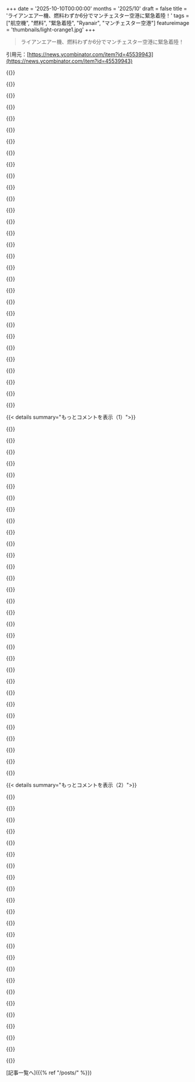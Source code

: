 +++
date = '2025-10-10T00:00:00'
months = '2025/10'
draft = false
title = 'ライアンエアー機、燃料わずか6分でマンチェスター空港に緊急着陸！'
tags = ["航空機", "燃料", "緊急着陸", "Ryanair", "マンチェスター空港"]
featureimage = 'thumbnails/light-orange1.jpg'
+++

> ライアンエアー機、燃料わずか6分でマンチェスター空港に緊急着陸！

引用元：[https://news.ycombinator.com/item?id=45539943](https://news.ycombinator.com/item?id=45539943)




{{<matomeQuote body="燃料推定ソフト開発してたけど、着陸時に燃料残り6分ってのは異常だね。ゴーアラウンドや代替空港、待機時間なんかを考慮すると、通常はかなり燃料が残るように設計されてるんだ。こんな事態になった経緯の調査は面白いだろうけど、何があってもこうなるべきじゃなかったのは確かだよ。" userName="jacquesm" createdAt="2025/10/10 15:48:38" color="#38d3d3">}}




{{<matomeQuote body="素人目には、この状況って全部うまくいったように見えるんだけど？2時間45分のフライトが2時間も延びて、燃料をたくさん使うような機動もしたのに、予備燃料をほぼ使い切って無事に着陸できたんだ。一体何を調査する必要があるんだろう？そもそもどれくらいの燃料を残して着陸すべきだったのかな？" userName="abtinf" createdAt="2025/10/10 15:57:26" color="">}}




{{<matomeQuote body="みんなも言ってるけど、最終予備燃料は通常30分以上で、これには手をつけるべきじゃないんだ。もしMANへの最初のアプローチでもゴーアラウンドになってたらどうなってた？悪天候を考えたら、もっと早くに別ルートへ変更すべきだったね。EDIへの二次ダイバートで大部分の予備燃料を使ったっぽいから、CAAの報告書はかなり興味深いものになりそうだよ。" userName="gsnedders" createdAt="2025/10/10 16:16:44" color="#45d325">}}




{{<matomeQuote body="最初の代替空港、そしてその後の代替空港へ行くために再び高度を上げるのが、燃料消費の最大の原因だったんじゃないかな。それはかなりのコストがかかることなんだ。" userName="jacquesm" createdAt="2025/10/10 16:21:19" color="#ff33a1">}}




{{<matomeQuote body="降下するときに、そのエネルギーって取り戻せるんじゃないの？" userName="dTal" createdAt="2025/10/10 16:26:28" color="">}}




{{<matomeQuote body="元管制官の中には、燃料不足を理由に順番を横取りする悪癖がある航空会社には乗らないって人もいたんだ。今回はそこまで悪質じゃなさそうだけど、もっと早くルートを変えるべきだったとは思うね。" userName="fidotron" createdAt="2025/10/10 16:26:45" color="">}}




{{<matomeQuote body="もしタッチアンドゴーとかゴーアラウンドが必要になったら、次のアプローチまでにどれくらい時間がかかるんだろうね？これらの事態が起こる可能性は低いけど、それでも予備のマージンは必要だよ。" userName="zerkten" createdAt="2025/10/10 16:06:00" color="#38d3d3">}}




{{<matomeQuote body="フライトが計画よりかなり長くなったんだから、どれだけの予備が必要だったの？緊急宣言で優先されたし、着陸まで6分あったらタッチアンドゴーもできたはずだよ。もちろん誤差は大きいけどね。安全に着陸したことが一番大事だし、余分な燃料にはコストがかかる。もしこの緊急事態がいつも起こるルートなら別だけど、そうじゃないなら目的地に着く前にフランスなんかで着陸すべきだったんじゃないかな。" userName="bluGill" createdAt="2025/10/10 16:19:27" color="">}}




{{<matomeQuote body="「一体何を調査するのか混乱してる」って？フライトに乗ってたみんなが死ぬ寸前だったのに、どうして調査しないって言えるんだ？燃料の予備、手順、それとも実行のどれかに、明らかに欠陥があったのは間違いないよ。" userName="loverofhumanz" createdAt="2025/10/10 16:23:02" color="#38d3d3">}}




{{<matomeQuote body="安全では、事故と危険な状態は違うんだ。システムは危険な状態を防ぐことに集中するよ。航空機で「着陸時にN分未満の燃料」は危険な状態。うちの子が崖で遊ぶ時も、落ちないと約束するより、危ない場所に行かないと約束する方が大切って教えたんだ。Nは30か45か60分くらいだよ。" userName="kqr" createdAt="2025/10/11 06:28:47" color="#ff5c5c">}}




{{<matomeQuote body="燃料予備ってのは、こういう緊急事態でも事故が起きないための安全マージンだよ。アメリカのパイロットが組合を誇りに思うのも、単に給料だけじゃなくて、経営陣がコスト削減のために燃料をケチろうとするのを組合が阻止してくれるからなんだ。" userName="psunavy03" createdAt="2025/10/10 15:54:04" color="#ff5733">}}




{{<matomeQuote body="4件中3件が否定してるけど、降下時に燃料は「ある程度」回復するんだ。現代のジェット機は33,000フィートからエンジン停止でも150-200km飛べるよ。高高度でフルスロットルで上昇する方が低燃費なのは、車の感覚とは違うよね。でも、ドラッグがあるから全部戻ってくるわけじゃない。エネルギーを「貯金」するようなもんだね。" userName="MaxikCZ" createdAt="2025/10/10 17:14:25" color="#ff5733">}}




{{<matomeQuote body="(1)あれはジェット機で、ターボプロップじゃないよ。(2)燃やした燃料は元には戻らない。「取り戻す」なんてことはないよ。(3)燃料不足だったから、高度の調整があったかもしれないね。(4)風の影響は大きくて、燃料予備の計算では「上がったら落ちる」っていうのは当然考慮済みだよ。" userName="jacquesm" createdAt="2025/10/10 17:17:53" color="">}}




{{<matomeQuote body="燃料切れって危ないけど、この件ほどじゃない。もっとヤバかったギムリー・グライダーの件を見てみてよ、あれは奇跡的にうまくいったから。Wikiの事例集はここね→ https://en.wikipedia.org/wiki/Fuel_starvation_and_fuel_exhau..." userName="nickff" createdAt="2025/10/10 16:25:11" color="#38d3d3">}}




{{<matomeQuote body="パイロットの言葉をいちいち信じなくてもいいように、こういうテレメトリーのデータリンクがないのにちょっと驚いたよ。" userName="lenerdenator" createdAt="2025/10/10 16:41:27" color="">}}




{{<matomeQuote body="経営陣は燃料予備を減らせないよ。組合のせいじゃなくて、離陸前の燃料計算には厳し〜い規則があるからなんだ。そういう事故を避けるために、規制がちゃんと守ってくれてるってこと。パイロットじゃなくて、規制が頼りなんだよ。" userName="jacquesm" createdAt="2025/10/10 16:08:22" color="">}}




{{<matomeQuote body="デカい丘を自転車で登って、そっから下った経験から言うと、元の状態には戻らないと思うよ。" userName="recursive" createdAt="2025/10/10 16:39:41" color="">}}




{{<matomeQuote body="「着陸復行するのにあと6分あった」って言うけど、6分ってのは快適な範囲をはるかに超えてるよ。たぶん、その場合は間に合わなかったんじゃないかな。" userName="jacquesm" createdAt="2025/10/10 16:22:43" color="">}}




{{<matomeQuote body="もし本を書いてないなら、非規制産業のソフトウェアのプロ向けに書いてほしいな。同僚50人分買うって約束するよ。Nって値は、ターボプロップ機なら45分、ジェット機なら30分だよ。" userName="jacquesm" createdAt="2025/10/11 07:25:04" color="#45d325">}}




{{<matomeQuote body="これって変だよ。もちろん、位置エネルギーは降下するとき運動エネルギーになるじゃん。自転車が下り坂でペダルを漕がなくていいし、スピード出過ぎないようにブレーキかけるのと同じだよね。" userName="krisoft" createdAt="2025/10/10 19:09:31" color="">}}




{{<matomeQuote body="コメントが混乱してるから、記事とFlightRadar24のデータで何点かハッキリさせとくね。Prestwickで2回失敗、Edinburghで1回失敗して、Manchesterへ迂回して着陸したんだ。Edinburghへの迂回は微妙だったけど、乗客の都合とか燃料のこと考えると、パイロットの判断も理解できる部分はあると思う。詳しいデータはここを見てね: https://www.flightradar24.com/data/flights/fr3418#3c7f91f4" userName="nostrademons" createdAt="2025/10/10 17:06:51" color="#38d3d3">}}




{{<matomeQuote body="彼らはIFRだったんじゃないかな。ジェット機って低高度だと燃料めっちゃ食うんだよね。だから、高度上げてから降下する方が良い。ATCに低空で15分も迂回させられたらヤバいよ。3回も着陸やり直したら燃料はめちゃくちゃ消費する。IFRだと最初の空港、代替空港、そして巡航速度で45分飛べる分の燃料が必要なんだ。" userName="heelix" createdAt="2025/10/11 01:22:50" color="#ff5733">}}




{{<matomeQuote body="そうそう、自転車が下り坂でスピード出過ぎないようにブレーキかけるって話あったけど、飛行機も着陸降下中はそんな感じだよ。で、いざ着陸中止してやり直すとなると、低速からまた登るようなもんで、めちゃくちゃ大変だし燃料食うんだよね。" userName="anonymars" createdAt="2025/10/10 19:30:04" color="">}}




{{<matomeQuote body="要は、労働組合って、燃料 reservesとか乗務員の休息とか、経営陣が金のために削りたがる安全に関する事柄をパイロットが報復を恐れずに主張できるようにするためにあるんだよ。航空会社が規制緩和を議会に働きかけることを望んでないって思うならね…。" userName="psunavy03" createdAt="2025/10/10 16:19:55" color="#45d325">}}




{{<matomeQuote body="みんなが知らないかもしれないけど、Ryanairってこれまでも燃料緊急事態を何度も宣言してるし、あれは燃料費を節約するための作戦みたいだよ。CAAは彼らの運航計画を再調査するはずだ。Prestwickで3回も着陸試みて、なんでEdinburghへ行ったのかも疑問だし、もっと近くに適した空港もたくさんあったはず。Ryanairの無謀な計画と運航には呆れるよ。いつか大事故が起きると思うし、それは『不運』じゃなくて、金のために乗客の命を危険に晒す『計算されたリスク』だね。" userName="PaulRobinson" createdAt="2025/10/11 10:21:10" color="#785bff">}}




{{<matomeQuote body="そう、記事には220kgの燃料で着陸したって書いてあるけど、これは平均燃焼で6分くらいしかないんだ。737でゴーアラウンドするには2,300kgくらい必要だから、220kgじゃ絶対足りないよ。予備燃料は絶対使っちゃダメって教えられてたし。今回は本当に大惨事寸前だった。運が残ってた分だけ燃料も残ってたって感じだね。" userName="scrumper" createdAt="2025/10/10 16:56:56" color="#785bff">}}




{{<matomeQuote body="どの航空会社のこと？もし問題があるなら、ちゃんと名前を挙げるべきだと思うけどな。" userName="kpmcc" createdAt="2025/10/10 16:28:53" color="">}}




{{<matomeQuote body="ターボファンエンジンの技術図って綺麗だよね。ドイツのメーカーのがあって、Bartozs Ciechanowskiに作ってほしいな。グライダーは燃料なしで飛ぶし、巡航高度からアイドル状態で150-200km滑空できるって話もあるね。参考URLを見てみて！ [0] https://aeroreport.de/en/good-to-know/how-does-a-turbofan-en... [1] https://ciechanow.ski/airfoil/" userName="alwa" createdAt="2025/10/10 17:31:52" color="#38d3d3">}}




{{<matomeQuote body="空気密度が高いと風の抵抗が増えるから、前進するための力がマイナスになっちゃうってことかな。" userName="TZubiri" createdAt="2025/10/11 02:47:30" color="">}}




{{<matomeQuote body="FAAのルールだと、これは失敗ってことになるね。予備燃料は使っていいけど、計画的に使っちゃダメなんだ。着陸をミスしたからって“予備燃料で再挑戦！”とは言えないの。他に選択肢がない時だけ使えるんだよ。代替空港へ行かなきゃいけないのに、そうしなかったのは良くないね。あ、でも訂正、実は正しいことしてたみたい、ごめん！" userName="AceyMan" createdAt="2025/10/10 16:19:19" color="#ff5c5c">}}




{{< details summary="もっとコメントを表示（1）">}}

{{<matomeQuote body="訂正！もしEdinburghが代替空港で、そこもダメでManchesterへ行くしかなかったなら、予備燃料を使ってもOKな例だね。記事をちゃんと読んでなかったから間違えちゃったよ、ごめんね :/" userName="AceyMan" createdAt="2025/10/10 16:29:00" color="#45d325">}}




{{<matomeQuote body="違うよ。複数の代替空港に行けるだけの燃料か、緊急着陸できるだけの燃料は持っとくべきなんだ。ニュースになったり、たくさんの書類仕事が増えるのが嫌なら、最後の45分間の燃料は使わない方がいいよ。" userName="behringer" createdAt="2025/10/10 16:36:48" color="#38d3d3">}}




{{<matomeQuote body="代替空港が必要か、いつ必要か、燃料がどれくらい必要か、規則はハッキリしてるんだ。これは天気次第で決まるよ。アメリカだと“reserve”、ヨーロッパだと“final reserve”って呼ぶ追加の予備燃料は持ってるよ。代替空港が必要か決めるのにTAFを使って、2000フィートの雲底と3スタチュートマイルの視界が必要な“1,2,3ルール”っていうのを使ってるんだ。" userName="mmaunder" createdAt="2025/10/10 20:22:27" color="#ff5c5c">}}




{{<matomeQuote body="えーと…もしかしたら墜落しちゃって、乗客も乗務員も地上の人も、みんな死んじゃうかもしれないよ。" userName="hshdhdhehd" createdAt="2025/10/10 22:16:30" color="">}}




{{<matomeQuote body="なんでそんなことしたの？全然複雑じゃないのに。ここでは、問題について考えて自分の意見を言うのが目的なんだよ。このサイトの本来の意図を無視するためにお金使っちゃったね。お腹が空いてるのに、誰かにレストランに行かせてレビューだけ読むのと一緒だよ。特に君は業界の専門家なんだから、意見を言うべきだよ！" userName="scrumper" createdAt="2025/10/10 17:08:24" color="">}}




{{<matomeQuote body="“そんなに複雑じゃない”って言うけど、私にはそうだったよ。旅程を頭の中で組み立てるのが苦手だから、要約してくれて本当に助かったんだ。" userName="Hackbraten" createdAt="2025/10/10 17:17:54" color="">}}




{{<matomeQuote body="なんで？素人の記事から状況を理解するなんて、何のメリットもないと思ったよ。NTSBのレポートを楽しく読んでるし、Blancolirioは好きなYouTubeクリエーターさ。記事に役立つ詳細があるなんて、ごくわずかな可能性しかないし。それに、仕事中だったから、これ以上時間を割きたくなかったんだ。僕は正真正銘のSMEだから、自分の意見を早く出したかったんだよね。" userName="AceyMan" createdAt="2025/10/11 04:12:41" color="">}}




{{<matomeQuote body="君は論点を見誤ってると思うよ。情報をいろんな方法で提示するのは役立つし、表示方法自体が情報的な洞察を与えることもあるからね。それに、LLMを使って問題の一面（旅程と順序）だけを要約して共有するのは、意味のある貢献なんだ。返信する必要はなかったかもしれないけど、全体的な理解を深めて議論を促進するのに役立ったしね。LLMからの情報だと明記しているのも良かった。サイトの意図に反してないし、むしろ貢献してるよ。" userName="whycome" createdAt="2025/10/10 17:38:31" color="#785bff">}}




{{<matomeQuote body="なるほど、それは公平だね。投稿自体には何の不満もなかったし、ルートの要約は助かるよ。＞そして、彼らはLLMからの情報だと明記したことで、十分によくやった。AIの貢献を認めるときって、どっちにしても批判されるんだよね。ここでは議論が脱線しちゃったけど、透明性は良いと思う。たぶん好みの問題なんだろうけど、僕は好きじゃないんだ。とにかく、君のおかげで考えさせられたよ！" userName="scrumper" createdAt="2025/10/10 18:08:12" color="#ff5c5c">}}




{{<matomeQuote body="君も僕を考えさせたよ。問題は”スレッド形式”の議論の性質にあるんじゃないかな。情報は役立ったけど、特定のコメントへの”返信”じゃなかったよね。でも、ここのデザインだと他に選択肢がないし、トップレベルのコメントでもないかもね。まるで…サイドコメント？アサイド？みたいに、関連する情報やヒントをただドロップする場所が必要なんじゃないかな。”関連するアサイド”だと示すために、返信をオフにする方法があればいいのかもね。でもそうだね、まさにメタな感じで、ウェブコメントや情報の性質、LLMアシストのチャット”拡張”の影響について、二人でより深く考えたと思うよ。（あらゆるサイトで強制されるAI要約は、多分最悪の実装だ！）" userName="whycome" createdAt="2025/10/11 06:12:04" color="#ff33a1">}}




{{<matomeQuote body="失礼だけど、議論を脱線させたのは君だよ。AIを認めた人じゃないからね。" userName="sentientslug" createdAt="2025/10/10 19:22:43" color="">}}




{{<matomeQuote body="ありがとう、感謝してるよ！記事全体を読んだのに、頭の中で状況を視覚化するのがすごく難しくて、目的地空港が3つもあったことに気づかなかったんだ。" userName="Hackbraten" createdAt="2025/10/10 17:16:28" color="">}}




{{<matomeQuote body="「FAAの規則ではこれは screwup だった。」必ずしもそうじゃないよ。編集や返信で予防線を張ってるのはわかるけど、一旦それは置いとこう。出発時に必要な予備燃料は積んでたんだ。予期せぬ悪天候で複数回のアプローチが阻まれた。予備燃料の使用が避けられなくなった時、EASAの規定で義務付けられてる Mayday Fuel を宣言した。そして、最寄りの適切な空港にダイバートしたんだ。220kgでの着陸はギリギリだけど、燃料緊急事態宣言の範囲内だよ。Mayday 宣言とダイバートの乗員判断は適切な操縦士の技量で、過失じゃないんだ。予備燃料は計画されてないかもしれないけど、使うことはある。それが理由だよ。君の非難は、動的に変化する天気とリアルタイムの意思決定を考慮してないね。僕はFAAの計器飛行資格を持つパイロットで、上級地上教官もしてる。太平洋北西部やコロラドで単独パイロットとして悪天候の IMC 飛行をしてるよ。" userName="mmaunder" createdAt="2025/10/10 20:11:01" color="#ff5c5c">}}




{{<matomeQuote body="これが正しい答えだね。これは良かったの？悪かったの？分からない。改善の余地はある？多分ね。後から見ればもっと明確な方向性があった？多分。でも、返信の意見の大部分は、737の型式限定を持ってない人たちから来てるよ。" userName="qazxcvbnmlp" createdAt="2025/10/10 20:16:20" color="#ff5c5c">}}




{{<matomeQuote body="一部のコメンテーターは、そのフライトは離陸すべきじゃなかったし、天気状況は完全に予測可能だったと主張してるけど、君の意見はどう？" userName="rjh29" createdAt="2025/10/11 08:37:21" color="">}}




{{<matomeQuote body="離陸が合法なら、普通は飛ぶよ。(航空会社の機長より)" userName="inoffensivename" createdAt="2025/10/12 04:26:25" color="#45d325">}}




{{<matomeQuote body="予備燃料を計画的に使うのはダメって話だけど、記事にそんなこと書いてあった？情報源は？それに、3回目の着陸はEdinburghで、予備燃料を使わない選択肢があるのに、なんで計画的に使うってことになってるのか疑問だね。" userName="crazygringo" createdAt="2025/10/10 16:28:59" color="">}}




{{<matomeQuote body="投稿者が状況を全部把握してなかったみたいだね。適切な修正や更新を提案してたよ。" userName="whycome" createdAt="2025/10/10 17:44:25" color="">}}




{{<matomeQuote body="予備燃料を計画的に使うのはダメっていうのは、オフロードの4輪駆動と一緒だね。入る時に使わないで、出る時に使うんだよ。" userName="dclowd9901" createdAt="2025/10/11 02:37:39" color="#ff33a1">}}




{{<matomeQuote body="ヨーロッパからUKへのフライトで、アメリカで運航しない航空会社にFAAのルールがどう適用されるの？って思ったんだけど。" userName="yieldcrv" createdAt="2025/10/10 20:01:02" color="">}}




{{<matomeQuote body="似た考え方だけど、ルールは違うんだ。FAAは目的地と代替地、さらに45分の予備燃料が必要で、EASAは目的地と代替地、そしてジェット機なら30分、ピストン機なら45分の最終予備燃料が必要って感じ。どっちも目的地、代替地、追加っていう考え方は同じだね。" userName="mmaunder" createdAt="2025/10/10 20:18:28" color="#785bff">}}




{{<matomeQuote body="自分のコメント見てみて。<br>https://news.ycombinator.com/item?id=45541096<br>俺はCFR 14 Part 121の専門家だから、直接話せる規制に言及したよ。" userName="AceyMan" createdAt="2025/10/11 04:26:14" color="#45d325">}}




{{<matomeQuote body="俺もそう思ってたんだ。一番良い解釈としては「もしこの状況がアメリカで起きてたら…」ってことだろうね。" userName="averageRoyalty" createdAt="2025/10/10 22:53:31" color="">}}




{{<matomeQuote body="予備燃料に入ったら、すぐに緊急事態を宣言して航空管制の優先権を得るべきだよ。パイロットは、この決断をする時に、組織からやる気をなくさせられることがあるかもね。" userName="themafia" createdAt="2025/10/10 19:24:24" color="#38d3d3">}}




{{<matomeQuote body="EASAのルールだと、予備燃料を使う時は「Mayday Fuel」を宣言する義務があるんだよ。" userName="mmaunder" createdAt="2025/10/10 20:15:14" color="#38d3d3">}}




{{<matomeQuote body="FAAの規則からすると、これは完全にしくじりだね。直せるはずのミスだと思うけど。てかFAAを基準にするってどうなの？" userName="octo888" createdAt="2025/10/10 20:40:13" color="">}}




{{<matomeQuote body="2時間かけてPrestwickで2回着陸を試みて、それからEdinburghへ飛んで1回着陸を中止。そしてやっとManchesterへ行ったみたいだね。パイロットにとっては胃がキリキリするような経験だったろうな。最終着陸の時は、もう何が何でも着陸させるって覚悟だったのかな。" userName="tyre" createdAt="2025/10/10 15:34:11" color="#ff5733">}}




{{<matomeQuote body="悪天候が原因だって。でも、地上側がもっと早く対処できなかったことに本当に驚いたよ（悪い意味でね）。飛行機は何時間も緊急事態だったんだぜ、一体どうなってるんだ。UKは空港の密度が高いから、最初の着陸試行の前に目的地変更されるべきだったはず。俺も毎日世界中の数千のフライトで経験してるし。" userName="moralestapia" createdAt="2025/10/10 15:47:03" color="#ff5733">}}




{{<matomeQuote body="たまたまじゃなかったとしたら、彼らが（着陸試行回数／燃料予備）の比率をあんな風に最大化できたのはすごいことだね。" userName="simplicio" createdAt="2025/10/10 15:39:26" color="#38d3d3">}}




{{<matomeQuote body="約5年前、ATCの録音がYouTubeで主流になる前に、JFKで緊急事態を宣言したアメリカ人パイロットがいて、「我々は今すぐ引き返して着陸する。全ての滑走路から航空機をどかしてくれ」ってきっぱり言ったんだ。彼は燃料が少なくて、Kennedy ATCにイライラしてた。もっと早く「minimum fuel」を宣言してたのに、まだ誘導されてたからね。（「minimum fuel」は緊急事態じゃなくて、ちゃんとした意味があるのは知ってるよ）。彼らは本当に燃料切れ寸前だったんだろうな。でも、そういう状況になる前に声を上げるってことの貴重な教訓になったよ。" userName="gosub100" createdAt="2025/10/10 15:41:44" color="#ff5733">}}

{{</details>}}




{{< details summary="もっとコメントを表示（2）">}}

{{<matomeQuote body="墜落寸前だったんだろ？これのどこがすごいんだよ。30分ならまだわかるけど、これはギリギリすぎるだろ。" userName="jacquesm" createdAt="2025/10/10 15:49:46" color="#ff5733">}}




{{<matomeQuote body="後から偉そうに言うようだけど、これは人為的ミスだろ。もっと早く目的地を変更して、天候にもっと気を配るべきだった。追記：Ryanairの企業文化も一因かもしれないけど、それは憶測だよ。" userName="dehrmann" createdAt="2025/10/10 15:51:09" color="#45d325">}}




{{<matomeQuote body="それも一つの結論だね。でも、他にも多くの要因があったかもしれないことを無視しないでほしい。例えば、不良燃料だったとか、思ったより燃料が少なかった（これはあってはならないけど起こる）、燃料計がずれてた、燃料漏れがあった、エンジンが必要以上に燃料を消費してた、とかね。他にもすぐには思いつかないけど、安全マージンが大きく設定されてるのには多くの理由があるんだよ。" userName="jacquesm" createdAt="2025/10/10 15:58:46" color="#785bff">}}




{{<matomeQuote body="「これはギリギリすぎる」。それが本当か、それとも45分の燃料予備義務がある理由がこれだってことか。成功した着陸の前に2つの空港で3回着陸に失敗してるし、定期便の飛行時間と同じくらい着陸を試みるのに時間を使ったみたいだね。まさにこのシナリオのために設計されたとしか思えないよね？" userName="maccard" createdAt="2025/10/10 17:30:10" color="#45d325">}}




{{<matomeQuote body="キャプテンが根本的に定義された職務をこなしただけだから、それが教訓になったとは言い切れないと思うな。機長には航空機に対する最終的な責任があるし。ただ、君の投稿に関連して、ちょっと疑問があるんだけど…君が投稿で「declared an emergency」（緊急事態を宣言した）って言ってるけど、もっと面白い疑問は、それが機長によって本当に正式に宣言されたもの（つまり「MAYDAY」）だったのか、それとも機長が単にATCと低いレベルで、「PAN」とか非公式に「優先対応」とかで「協力してた」だけだったのかってことなんだ。もし機長が早い段階で「MAYDAY」を宣言してたなら、Kennedy ATCが過剰に誘導してたとしたら、彼らには多くの責任があるだろうね。でも、もし機長が正式に宣言してなくて、後になってからKennedyをあちこち指示し始めたとしたら、それはまた別の問題で、機長に焦点が当たるだろうね。" userName="traceroute66" createdAt="2025/10/10 16:20:46" color="#ff5c5c">}}




{{<matomeQuote body="これは絶対あってはならないことだよ。貨物用の747の燃料計算ソフトを開発していたけど、自分が関わった航空会社の飛行機が燃料不足で着陸したなんて、絶対に読みたくなかったニュースだね。" userName="jacquesm" createdAt="2025/10/10 17:53:15" color="#45d325">}}




{{<matomeQuote body="他の可能性は全部あり得ると思うけど、”質の悪い燃料だった”っていうのはどうなの？エンジン故障とか炎上ならわかるけど、なんで質の悪い燃料だとタンクの残量が少なくなるの？" userName="krisoft" createdAt="2025/10/10 16:26:41" color="">}}




{{<matomeQuote body="燃料に思ってるより水分が多いと（タンクの結露でいつも多少はある）、目的地には着けるかもしれないけど、汚染燃料は単位重量あたりのパワーが少ないから、想定より多くの燃料を燃やすことになるんだ。<br>これはGAではよくあることで、定期便でも起きた事例がある。だから燃料サンプリングは一般的なんだよ。" userName="jacquesm" createdAt="2025/10/10 16:33:41" color="#ff33a1">}}




{{<matomeQuote body="事故調査でこれらが焦点になるだろうね。航空は天候次第だし、血で書かれたルールでもリスクの線はある。僕も燃料計算ソフト開発経験から、3度ゴーアラウンド失敗後の余裕の無さを知ってる。一度は飛行が嫌になったよ。<br>調査を先回りしないけど、5つは原因が考えられる。車輪が地面に着くまで燃料残量は正確に分からないから、パイロットは空に見えていたかも。彼らは最後の着陸試行で極度のストレスだったはずだね。" userName="jacquesm" createdAt="2025/10/10 15:55:40" color="#ff5c5c">}}




{{<matomeQuote body="燃料タンクの状態は計測されてるはずだよね？" userName="lo0dot0" createdAt="2025/10/11 11:45:04" color="">}}




{{<matomeQuote body="可能性は色々あるけど、これ見て。<br>https://www.flightaware.com/live/flight/RYR3418/history/2025...<br>彼らは少なくとも1時間分の余分な燃料を持ってて、3つ目の空港で着陸したんだよ。" userName="dehrmann" createdAt="2025/10/10 16:10:20" color="#38d3d3">}}




{{<matomeQuote body="着陸時には45分間の燃料が残っていることが義務付けられてるんだ[1]。それを下回るとインシデントと見なされるよ。着陸時の推定燃料がこの制限を下回ったら、フライトは緊急事態を宣言する必要がある（今回はそうだった）。<br>[1]: https://www.ecfr.gov/current/title-14/chapter-I/subchapter-F... これはUSのルールで、EASAにも似たようなルールがあるよ。" userName="searedsteak" createdAt="2025/10/10 15:46:21" color="#45d325">}}




{{<matomeQuote body="多分これのこと言ってる？<br>https://www.youtube.com/watch?v=-sQuHnrJu1I<br>比較のために、パイロットがそこまで主張しなかった場合に何が起こるかはこちらを見て。<br>https://en.wikipedia.org/wiki/Avianca_Flight_052" userName="khuey" createdAt="2025/10/10 16:12:10" color="#38d3d3">}}




{{<matomeQuote body="そうだね、でもこれは緊急事態なんだ…燃料切れを計画したわけじゃないよ。" userName="MagicMoonlight" createdAt="2025/10/11 05:21:22" color="">}}




{{<matomeQuote body="FlightRadar24の記録だと、Prestwick上空で無駄にしたのは45分くらいで2時間じゃないみたい。最初の着陸アプローチは18:06頃で、18:51にはEdinburghに向かい始めたよ。もしミスがあったとしたら、最初の目的地変更を決めるまでに時間をかけすぎたことかな。当時の天気がわからないと、Manchesterより近い別の代替空港に行けたかどうかは判断しにくいね。" userName="volkl48" createdAt="2025/10/10 15:52:50" color="#ff5c5c">}}




{{<matomeQuote body="予備燃料を使うことが、良い選択肢になる状況ってあるのかな？" userName="7952" createdAt="2025/10/11 10:08:28" color="">}}




{{<matomeQuote body="緊急事態を宣言するのに「Mayday」って言葉は必須じゃないよ。「Pan pan」でも緊急事態は示せるし、意図が明確ならどちらの言葉も必要ないんだ。FAAの文書を見てみて: https://www.faa.gov/air_traffic/publications/atpubs/atc_html...<br>実際、パイロットが緊急事態を宣言する必要すらないんだよ: https://hsi.arc.nasa.gov/flightcognition/Publications/non_EA..." userName="aeronaut80" createdAt="2025/10/10 17:53:40" color="#ff5733">}}




{{<matomeQuote body="アメリカだと、MaydayとかPanPanってあまり言わないんだ（許可されてて正しいのにね）。パイロットは「N777DS、緊急事態を宣言します。エンジン停止／燃料不足／バードストライク」って文字通り言うよ。結果的に、全ての緊急事態がMayday扱いになるんだね。" userName="vdqtp3" createdAt="2025/10/10 17:23:49" color="#785bff">}}




{{<matomeQuote body="「Mayday」が不要ってのはUSではそうかもだけど、国際的には悪い習慣だよ。特に英語が母国語じゃない国や、国際線が飛び交うUSの空域を飛ぶ航空会社のパイロットならね。無線通信に国際的に合意された標準的なフレーズがあるのには理由があるんだ。みんなMayday/Panを覚えてるし、それに関連する期待（無線沈黙とか）も知ってるからね。本当に緊急事態なら、くだらない話はやめて、標準的なフレーズを使って簡潔に連絡すべきだよ。" userName="traceroute66" createdAt="2025/10/11 06:44:52" color="#ff5733">}}




{{<matomeQuote body="これだね。予備燃料は、高速道路の衝突防止柵と同じようなものだよ。絶対に使いたくないけど、使わざるを得なくて、結果的にうまくいったとしても、クラッシュと同じくらい真剣に受け止めるべきだ。" userName="jacquesm" createdAt="2025/10/11 14:46:33" color="#ff5c5c">}}




{{<matomeQuote body="あることはあるけど、多くの要因があるから思ってるほど正確じゃないんだ。最高の流量計でも精度は0.2%くらいしかないし、それはかなりすごいことだと思うよ。" userName="jacquesm" createdAt="2025/10/11 14:45:35" color="">}}




{{<matomeQuote body="これだ！見つけてくれてありがとう。14年も前のことだとは知らなかったよ。" userName="gosub100" createdAt="2025/10/10 20:46:53" color="">}}




{{<matomeQuote body="残り6分間の燃料って、何かすごく極端な状況を想定してるんだろうね。もしかしたら、機体に損傷があって着陸できる場所が限られる場合とか、500マイル以内の全ての空港が高風で影響を受けるような異常気象とか。" userName="hshdhdhehd" createdAt="2025/10/10 22:23:30" color="">}}

{{</details>}}



[記事一覧へ]({{% ref "/posts/" %}})
